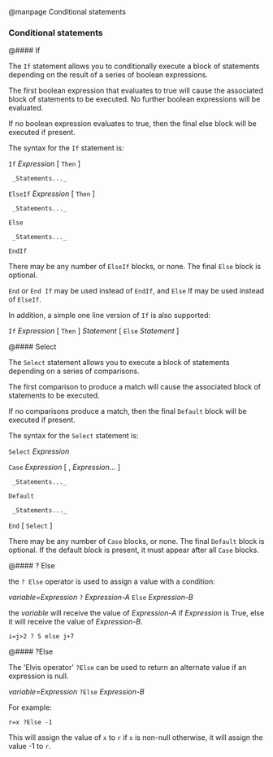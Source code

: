 
@manpage Conditional statements

### Conditional statements

@#### If

The `If` statement allows you to conditionally execute a block of statements depending on the result of a series of boolean expressions.

The first boolean expression that evaluates to true will cause the associated block of statements to be executed. No further boolean expressions will be evaluated.

If no boolean expression evaluates to true, then the final else block will be executed if present.

The syntax for the `If` statement is:

`If` _Expression_ [ `Then` ]

     _Statements..._

`ElseIf` _Expression_ [ `Then` ]

     _Statements..._

`Else`

     _Statements..._

`EndIf`

There may be any number of `ElseIf` blocks, or none. The final `Else` block is optional.

`End` or `End If` may be used instead of `EndIf`, and `Else` If may be used instead of `ElseIf`.

In addition, a simple one line version of `If` is also supported:

`If` _Expression_ [ `Then` ] _Statement_ [ `Else` _Statement_ ]

@#### Select

The `Select` statement allows you to execute a block of statements depending on a series of comparisons.

The first comparison to produce a match will cause the associated block of statements to be executed.

If no comparisons produce a match, then the final `Default` block will be executed if present.

The syntax for the `Select` statement is:

`Select` _Expression_

`Case` _Expression_ [ , _Expression_... ]

     _Statements..._

`Default`

     _Statements..._

`End` [ `Select` ]

There may be any number of `Case` blocks, or none. The final `Default` block is optional. If the default block is present, it must appear after all `Case` blocks.

@#### ? Else

the `? Else` operator is used to assign a value with a condition:

_variable_=_Expression_ `?` _Expression-A_ `Else` _Expression-B_

the _variable_ will receive the value of _Expression-A_ if _Expression_ is True, else it will receive the value of _Expression-B_.

```
i=j>2 ? 5 else j+7
```

@#### ?Else

The 'Elvis operator' `?Else` can be used to return an alternate value if an expression is null.

_variable_=_Expression_ `?Else` _Expression-B_

For example:

```
r=x ?Else -1
```

This will assign the value of `x` to `r` if `x` is non-null otherwise, it will assign the value -1 to `r`.


